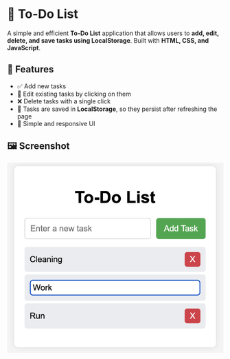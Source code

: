 # 📝 To-Do List

A simple and efficient **To-Do List** application that allows users to **add, edit, delete, and save tasks using LocalStorage**. Built with **HTML, CSS, and JavaScript**.

## 🚀 Features
- ✅ Add new tasks
- 📝 Edit existing tasks by clicking on them
- ❌ Delete tasks with a single click
- 💾 Tasks are saved in **LocalStorage**, so they persist after refreshing the page
- 🎨 Simple and responsive UI

## 🖼️ Screenshot
![To-Do List Screenshot](sc1.png)